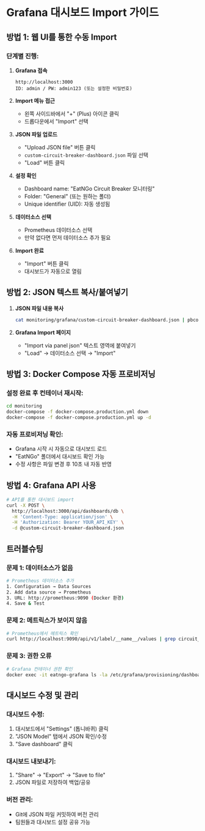 # Grafana 대시보드 Import 가이드

## 방법 1: 웹 UI를 통한 수동 Import

### 단계별 진행:

1. **Grafana 접속**
   ```
   http://localhost:3000
   ID: admin / PW: admin123 (또는 설정한 비밀번호)
   ```

2. **Import 메뉴 접근**
   - 왼쪽 사이드바에서 "+" (Plus) 아이콘 클릭
   - 드롭다운에서 "Import" 선택

3. **JSON 파일 업로드**
   - "Upload JSON file" 버튼 클릭
   - `custom-circuit-breaker-dashboard.json` 파일 선택
   - "Load" 버튼 클릭

4. **설정 확인**
   - Dashboard name: "EatNGo Circuit Breaker 모니터링"
   - Folder: "General" (또는 원하는 폴더)
   - Unique identifier (UID): 자동 생성됨

5. **데이터소스 선택**
   - Prometheus 데이터소스 선택
   - 만약 없다면 먼저 데이터소스 추가 필요

6. **Import 완료**
   - "Import" 버튼 클릭
   - 대시보드가 자동으로 열림

## 방법 2: JSON 텍스트 복사/붙여넣기

1. **JSON 파일 내용 복사**
   ```bash
   cat monitoring/grafana/custom-circuit-breaker-dashboard.json | pbcopy
   ```

2. **Grafana Import 페이지**
   - "Import via panel json" 텍스트 영역에 붙여넣기
   - "Load" → 데이터소스 선택 → "Import"

## 방법 3: Docker Compose 자동 프로비저닝

### 설정 완료 후 컨테이너 재시작:
```bash
cd monitoring
docker-compose -f docker-compose.production.yml down
docker-compose -f docker-compose.production.yml up -d
```

### 자동 프로비저닝 확인:
- Grafana 시작 시 자동으로 대시보드 로드
- "EatNGo" 폴더에서 대시보드 확인 가능
- 수정 사항은 파일 변경 후 10초 내 자동 반영

## 방법 4: Grafana API 사용

```bash
# API를 통한 대시보드 import
curl -X POST \
  http://localhost:3000/api/dashboards/db \
  -H 'Content-Type: application/json' \
  -H 'Authorization: Bearer YOUR_API_KEY' \
  -d @custom-circuit-breaker-dashboard.json
```

## 트러블슈팅

### 문제 1: 데이터소스가 없음
```bash
# Prometheus 데이터소스 추가
1. Configuration → Data Sources
2. Add data source → Prometheus
3. URL: http://prometheus:9090 (Docker 환경)
4. Save & Test
```

### 문제 2: 메트릭스가 보이지 않음
```bash
# Prometheus에서 메트릭스 확인
curl http://localhost:9090/api/v1/label/__name__/values | grep circuit_breaker
```

### 문제 3: 권한 오류
```bash
# Grafana 컨테이너 권한 확인
docker exec -it eatngo-grafana ls -la /etc/grafana/provisioning/dashboards/
```

## 대시보드 수정 및 관리

### 대시보드 수정:
1. 대시보드에서 "Settings" (톱니바퀴) 클릭
2. "JSON Model" 탭에서 JSON 확인/수정
3. "Save dashboard" 클릭

### 대시보드 내보내기:
1. "Share" → "Export" → "Save to file"
2. JSON 파일로 저장하여 백업/공유

### 버전 관리:
- Git에 JSON 파일 커밋하여 버전 관리
- 팀원들과 대시보드 설정 공유 가능 